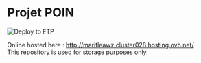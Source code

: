 # Projet POIN
![Deploy to FTP](https://github.com/greggameplayer/ElectroRepair/workflows/Deploy%20to%20FTP/badge.svg?branch=master)

Online hosted here : http://maritleawz.cluster028.hosting.ovh.net/
<br>
This repository is used for storage purposes only.
